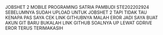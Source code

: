 JOBSHET 2 MOBILE PROGRAMING 
SATRIA PAMBUDI
STE202202924
SEBELUMNYA SUDAH UPLOAD UNTUK JOBSHET 2 TAPI TIDAK TAU KENAPA PAS SAYA CEK LINK GITHUBNYA MALAH EROR JADI SAYA BUAT AKUN GIT BARU
BUKALAH LINK GITHUB SOALNYA UP LEWAT GDRIVE EROR TERUS
TERIMAKASIH
